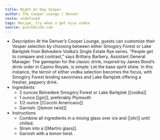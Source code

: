 ```yaml
---
title: Night Or Day Vesper
author: The Cooper Lounge | Denver
resto: undefined
tags: Recipe, try when u get nice vodka
source: punchdrink.com
---
```


- Description
  At the Denver’s Cooper Lounge, guests can customize their Vesper selection by choosing between either Smogóry Forest or Lake Bartężek from Belvedere Vodka’s Single Estate Rye series. “People get to compare and contrast,” says Brittany Barbery, Assistant General Manager. The gameplan for the classic drink, inspired by James Bond’s drink order in Casino Royale, is simple: Let the base spirit shine. In this instance, the terroir of either vodka selection becomes the focus, with Smogóry Forest lending savoriness and Lake Bartężek offering a fresher, peppery drink.
- Ingredients
  * 2 ounces Belvedere Smogóry Forest or Lake Bartężek [[vodka]]
  * 1 ounce [[gin]], preferably Plymouth
  * 1/2 ounce [[Cocchi Americano]]
  * Garnish: [[lemon twist]]
- Instructions
  * Combine all ingredients in a mixing glass over ice and [[stir]] until chilled.
  * Strain into a [[Martini glass]].
  * Garnish with a lemon twist.